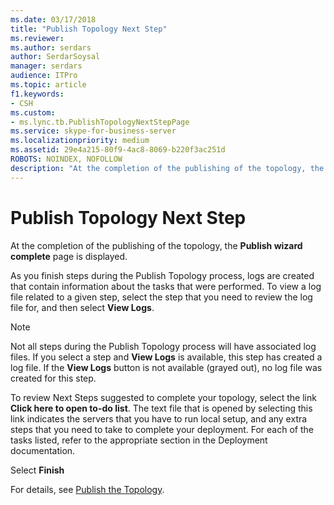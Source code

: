 ```yaml
---
ms.date: 03/17/2018
title: "Publish Topology Next Step"
ms.reviewer: 
ms.author: serdars
author: SerdarSoysal
manager: serdars
audience: ITPro
ms.topic: article
f1.keywords:
- CSH
ms.custom:
- ms.lync.tb.PublishTopologyNextStepPage
ms.service: skype-for-business-server
ms.localizationpriority: medium
ms.assetid: 29e4a215-80f9-4ac8-8069-b220f3ac251d
ROBOTS: NOINDEX, NOFOLLOW
description: "At the completion of the publishing of the topology, the Publish wizard complete page is displayed."
---
```


# Publish Topology Next Step

At the completion of the publishing of the topology, the **Publish wizard complete** page is displayed.

As you finish steps during the Publish Topology process, logs are created that contain information about the tasks that were performed. To view a log file related to a given step, select the step that you need to review the log file for, and then select **View Logs**.

> [!NOTE]
> Not all steps during the Publish Topology process will have associated log files. If you select a step and **View Logs** is available, this step has created a log file. If the **View Logs** button is not available (grayed out), no log file was created for this step.

To review Next Steps suggested to complete your topology, select the link **Click here to open to-do list**. The text file that is opened by selecting this link indicates the servers that you have to run local setup, and any extra steps that you need to take to complete your deployment. For each of the tasks listed, refer to the appropriate section in the Deployment documentation.

Select **Finish**

For details, see [Publish the Topology](/previous-versions/office/lync-server-2013/lync-server-2013-publish-the-topology).
